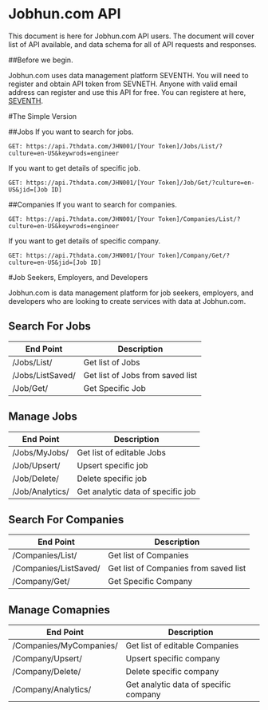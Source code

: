 # Jobhun.com API

This document is here for Jobhun.com API users.  The document will cover list of API available, and data schema for all of API requests and responses.

##Before we begin.

Jobhun.com uses data management platform SEVENTH. You will need to register and obtain API token from SEVNETH.  Anyone with valid email address can register and use this API for free.  You can registere at here, [SEVENTH](http://7thdata.com/en-US/dev/).  

#The Simple Version

##Jobs
If you want to search for jobs.
```
GET: https://api.7thdata.com/JHN001/[Your Token]/Jobs/List/?culture=en-US&keywrods=engineer
```

If you want to get details of specific job.
```
GET: https://api.7thdata.com/JHN001/[Your Token]/Job/Get/?culture=en-US&jid=[Job ID]
```

##Companies
If you want to search for companies.
```
GET: https://api.7thdata.com/JHN001/[Your Token]/Companies/List/?culture=en-US&keywrods=engineer
```

If you want to get details of specific company.
```
GET: https://api.7thdata.com/JHN001/[Your Token]/Company/Get/?culture=en-US&jid=[Job ID]
```

#Job Seekers, Employers, and Developers

Jobhun.com is data management platform for job seekers, employers, and developers who are looking to create services with data at Jobhun.com. 

## Search For Jobs
End Point | Description
----------| -----------
/Jobs/List/ | Get list of Jobs
/Jobs/ListSaved/ | Get list of Jobs from saved list
/Job/Get/ | Get Specific Job

## Manage Jobs
End Point | Description
----------| -----------
/Jobs/MyJobs/ | Get list of editable Jobs
/Job/Upsert/ | Upsert specific job
/Job/Delete/ | Delete specific job
/Job/Analytics/ | Get analytic data of specific job

## Search For Companies
End Point | Description
----------| -----------
/Companies/List/ | Get list of Companies
/Companies/ListSaved/ | Get list of Companies from saved list
/Company/Get/ | Get Specific Company

## Manage Comapnies
End Point | Description
----------| -----------
/Companies/MyCompanies/ | Get list of editable Companies
/Company/Upsert/ | Upsert specific company
/Company/Delete/ | Delete specific company
/Company/Analytics/ | Get analytic data of specific company
